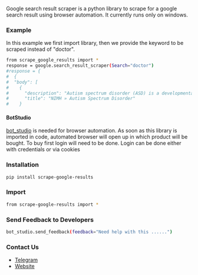 Google search result scraper is a python library to scrape for a google search result using browser automation. 
It currently runs only on windows.

### Example
In this example we first import library, then we provide the keyword to be scraped instead of "doctor".
```sh
from scrape_google_results import *
response = google.search_result_scraper(Search="doctor")
#response = {
#  {
#  "body": [
#    {
#      "description": "Autism spectrum disorder (ASD) is a developmental disorder that affects communication and behavior. Although autism can be diagnosed at any age, ...",
#      "title": "NIMH » Autism Spectrum Disorder"
#    }

```

#### BotStudio
[bot_studio](https://pypi.org/project/bot_studio/) is needed for browser automation. As soon as this library is imported in code, automated browser will open up in which product will be bought. To buy first login will need to be done. Login can be done either with credentials or via cookies


### Installation

```sh
pip install scrape-google-results
```

### Import
```sh
from scrape-google-results import *
```

### Send Feedback to Developers
```sh
bot_studio.send_feedback(feedback="Need help with this ......")
```

### Contact Us
* [Telegram](https://t.me/datakund)
* [Website](https://datakund.com)


